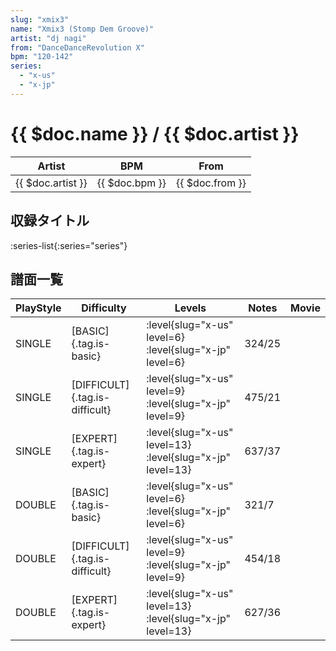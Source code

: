 ```yaml
---
slug: "xmix3"
name: "Xmix3 (Stomp Dem Groove)"
artist: "dj nagi"
from: "DanceDanceRevolution X"
bpm: "120-142"
series:
  - "x-us"
  - "x-jp"
---
```


# {{ $doc.name }} / {{ $doc.artist }}

|Artist|BPM|From|
|------|---|----|
|{{ $doc.artist }}|{{ $doc.bpm }}|{{ $doc.from }}|

## 収録タイトル

:series-list{:series="series"}

## 譜面一覧

|PlayStyle|Difficulty|Levels|Notes|Movie|
|---------|----------|------|-----|-----|
|SINGLE|[BASIC]{.tag.is-basic}|<div class="field is-grouped is-grouped-multiline"> :level{slug="x-us" level=6} :level{slug="x-jp" level=6}</div>|324/25||
|SINGLE|[DIFFICULT]{.tag.is-difficult}|<div class="field is-grouped is-grouped-multiline"> :level{slug="x-us" level=9} :level{slug="x-jp" level=9}</div>|475/21||
|SINGLE|[EXPERT]{.tag.is-expert}|<div class="field is-grouped is-grouped-multiline"> :level{slug="x-us" level=13} :level{slug="x-jp" level=13}</div>|637/37||
|DOUBLE|[BASIC]{.tag.is-basic}|<div class="field is-grouped is-grouped-multiline"> :level{slug="x-us" level=6} :level{slug="x-jp" level=6}</div>|321/7||
|DOUBLE|[DIFFICULT]{.tag.is-difficult}|<div class="field is-grouped is-grouped-multiline"> :level{slug="x-us" level=9} :level{slug="x-jp" level=9}</div>|454/18||
|DOUBLE|[EXPERT]{.tag.is-expert}|<div class="field is-grouped is-grouped-multiline"> :level{slug="x-us" level=13} :level{slug="x-jp" level=13}</div>|627/36||
